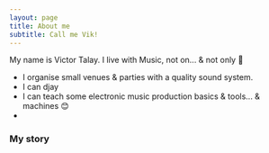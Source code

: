 ```yaml
---
layout: page
title: About me
subtitle: Call me Vik!
---
```


My name is Victor Talay. I live with Music, not on... & not only 🦖

- I organise small venues & parties with a quality sound system.
- I can djay
- I can teach some electronic music production basics & tools... & machines 😊
- 
### My story


